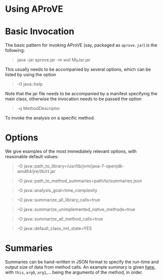 # Using AProVE #

Basic Invocation
================

The basic pattern for invoking AProVE (say, packaged as `aprove.jar`)
is the following:

> java -jar aprove.jar -m wst MyJar.jar

This usually needs to be accompanied by several options, which can be
listed by using the option

> -0 java::help

Note that the jar file needs to be accompanied by a manifest
specifying the main class, otherwise the invocation needs to be passed
the option

> -q MethodDescriptor

To invoke the analysis on a specific method.

Options
=======

We give examples of the most immediately relevant options, with reasonable
default values:

> -O java::path\_to\_library=/usr/lib/jvm/java-7-openjdk-amd64/jre/lib/rt.jar

> -O java::path\_to\_method\_summaries=path/to/summaries.json

> -O java::analysis\_goal=time\_complexity

> -O java::summarize\_all\_library\_calls=true

> -O java::summarize\_unimplemented\_native\_methods=true

> -O java::summarize\_all\_method\_calls=true

> -O java::default\_class\_init\_state=YES



Summaries
=========

Summaries can be hand-written in JSON format to specify the run-time
and output size of data from method calls. An example summary is given
[here](example-summary.json), with `this`, `arg0`, `arg1`,... being the
arguments of the method, in order.
